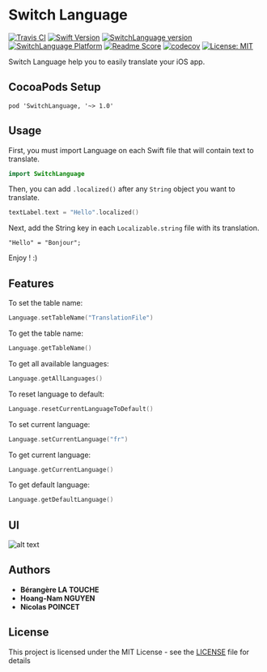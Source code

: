 # Switch Language

[![Travis CI](https://travis-ci.org/NicolasPoincet/SwitchLanguage.svg?branch=master)](https://travis-ci.org/NicolasPoincet/SwitchLanguage) [![Swift Version](https://img.shields.io/badge/swift-4.0-orange.svg?style=flat)](https://developer.apple.com/swift/) [![SwitchLanguage version](https://cocoapod-badges.herokuapp.com/v/SwitchLanguage/badge.png)](https://cocoapods.org/pods/SwitchLanguage) [![SwitchLanguage Platform](https://cocoapod-badges.herokuapp.com/p/SwitchLanguage/badge.svg)](https://cocoapods.org/pods/SwitchLanguage) [![Readme Score](http://readme-score-api.herokuapp.com/score.svg?url=https://github.com/nicolaspoincet/switchlanguage)](http://clayallsopp.github.io/readme-score?url=https://github.com/nicolaspoincet/switchlanguage) [![codecov](https://codecov.io/gh/NicolasPoincet/SwitchLanguage/branch/master/graph/badge.svg)](https://codecov.io/gh/NicolasPoincet/SwitchLanguage) [![License: MIT](https://img.shields.io/badge/License-MIT-blue.svg)](https://opensource.org/licenses/MIT)

Switch Language help you to easily translate your iOS app.

## CocoaPods Setup

```
pod 'SwitchLanguage, '~> 1.0'
```

## Usage

First, you must import Language on each Swift file that will contain text to translate.
```swift
import SwitchLanguage
```

Then, you can add `.localized()` after any `String` object you want to translate.
```swift
textLabel.text = "Hello".localized()
```

Next, add the String key in each `Localizable.string` file with its translation.
```
"Hello" = "Bonjour";
```

Enjoy ! :)

## Features

To set the table name:
```swift
Language.setTableName("TranslationFile")
```

To get the table name:
```swift
Language.getTableName()
```

To get all available languages:
```swift
Language.getAllLanguages()
```

To reset language to default:
```swift
Language.resetCurrentLanguageToDefault()
```

To set current language:
```swift
Language.setCurrentLanguage("fr")
```

To get current language:
```swift
Language.getCurrentLanguage()
```

To get default language:
```swift
Language.getDefaultLanguage()
```

## UI
![alt text](https://media.giphy.com/media/xUNd9ImxioK63t5R5K/giphy.gif)

## Authors

* **Bérangère LA TOUCHE**
* **Hoang-Nam NGUYEN**
* **Nicolas POINCET**

## License

This project is licensed under the MIT License - see the [LICENSE](LICENSE) file for details
